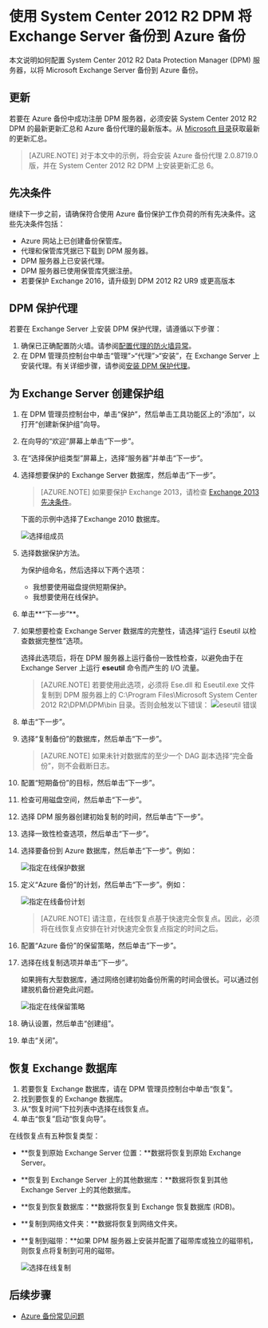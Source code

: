 <properties
    pageTitle="使用 System Center 2012 R2 DPM 将 Exchange Server 备份到 Azure 备份 | Azure"
    description="了解如何使用 System Center 2012 R2 DPM 将 Exchange Server 备份到 Azure 备份"
    services="backup"
    documentationcenter=""
    author="MaanasSaran"
    manager="NKolli1"
    editor="" />
<tags
    ms.assetid="13f32256-888e-416e-a78b-40c2a26a5939"
    ms.service="backup"
    ms.workload="storage-backup-recovery"
    ms.tgt_pltfrm="na"
    ms.devlang="na"
    ms.topic="article"
    ms.date="11/28/2016"
    wacn.date="01/24/2017"
    ms.author="anuragm;jimpark;delhan;trinadhk;markgal" />  


# 使用 System Center 2012 R2 DPM 将 Exchange Server 备份到 Azure 备份
本文说明如何配置 System Center 2012 R2 Data Protection Manager (DPM) 服务器，以将 Microsoft Exchange Server 备份到 Azure 备份。

## 更新
若要在 Azure 备份中成功注册 DPM 服务器，必须安装 System Center 2012 R2 DPM 的最新更新汇总和 Azure 备份代理的最新版本。从 [Microsoft 目录](http://catalog.update.microsoft.com/v7/site/Search.aspx?q=System%20Center%202012%20R2%20Data%20protection%20manager)获取最新的更新汇总。

> [AZURE.NOTE]
对于本文中的示例，将会安装 Azure 备份代理 2.0.8719.0 版，并在 System Center 2012 R2 DPM 上安装更新汇总 6。
> 
> 

## 先决条件
继续下一步之前，请确保符合使用 Azure 备份保护工作负荷的所有先决条件。这些先决条件包括：

- Azure 网站上已创建备份保管库。
- 代理和保管库凭据已下载到 DPM 服务器。
- DPM 服务器上已安装代理。
- DPM 服务器已使用保管库凭据注册。
- 若要保护 Exchange 2016，请升级到 DPM 2012 R2 UR9 或更高版本

## DPM 保护代理
若要在 Exchange Server 上安装 DPM 保护代理，请遵循以下步骤：

1. 确保已正确配置防火墙。请参阅[配置代理的防火墙异常](https://technet.microsoft.com/zh-cn/library/Hh758204.aspx)。
2. 在 DPM 管理员控制台中单击“管理”>“代理”>“安装”，在 Exchange Server 上安装代理。有关详细步骤，请参阅[安装 DPM 保护代理](https://technet.microsoft.com/zh-cn/library/hh758186.aspx?f=255&MSPPError=-2147217396)。

## 为 Exchange Server 创建保护组
1. 在 DPM 管理员控制台中，单击“保护”，然后单击工具功能区上的“添加”，以打开“创建新保护组”向导。
2. 在向导的“欢迎”屏幕上单击“下一步”。
3. 在“选择保护组类型”屏幕上，选择“服务器”并单击“下一步”。
4. 选择想要保护的 Exchange Server 数据库，然后单击“下一步”。
   
	> [AZURE.NOTE]
	> 如果要保护 Exchange 2013，请检查 [Exchange 2013 先决条件](https://technet.microsoft.com/zh-cn/library/dn751029.aspx)。
	> 
	> 
   
    下面的示例中选择了Exchange 2010 数据库。
   
    ![选择组成员](./media/backup-azure-backup-exchange-server/select-group-members.png)

5. 选择数据保护方法。
   
    为保护组命名，然后选择以下两个选项：
   
   - 我想要使用磁盘提供短期保护。
   - 我想要使用在线保护。
6. 单击**“下一步”**。
7. 如果想要检查 Exchange Server 数据库的完整性，请选择“运行 Eseutil 以检查数据完整性”选项。
   
    选择此选项后，将在 DPM 服务器上运行备份一致性检查，以避免由于在 Exchange Server 上运行 **eseutil** 命令而产生的 I/O 流量。
   
	> [AZURE.NOTE]
	> 若要使用此选项，必须将 Ese.dll 和 Eseutil.exe 文件复制到 DPM 服务器上的 C:\\Program Files\\Microsoft System Center 2012 R2\\DPM\\DPM\\bin 目录。否则会触发以下错误：
	> ![eseutil 错误](./media/backup-azure-backup-exchange-server/eseutil-error.png)
	> 
	> 
8. 单击“下一步”。
9. 选择“复制备份”的数据库，然后单击“下一步”。
   
	> [AZURE.NOTE]
	> 如果未针对数据库的至少一个 DAG 副本选择“完全备份”，则不会截断日志。
	> 
	> 
10. 配置“短期备份”的目标，然后单击“下一步”。
11. 检查可用磁盘空间，然后单击“下一步”。
12. 选择 DPM 服务器创建初始复制的时间，然后单击“下一步”。
13. 选择一致性检查选项，然后单击“下一步”。
14. 选择要备份到 Azure 数据库，然后单击“下一步”。例如：
    
    ![指定在线保护数据](./media/backup-azure-backup-exchange-server/specify-online-protection-data.png)
15. 定义“Azure 备份”的计划，然后单击“下一步”。例如：
    
    ![指定在线备份计划](./media/backup-azure-backup-exchange-server/specify-online-backup-schedule.png)
    
    > [AZURE.NOTE]
    请注意，在线恢复点基于快速完全恢复点。因此，必须将在线恢复点安排在针对快速完全恢复点指定的时间之后。
    > 
    > 
16. 配置“Azure 备份”的保留策略，然后单击“下一步”。
17. 选择在线复制选项并单击“下一步”。
    
    如果拥有大型数据库，通过网络创建初始备份所需的时间会很长。可以通过创建脱机备份避免此问题。
    
    ![指定在线保留策略](./media/backup-azure-backup-exchange-server/specify-online-retention-policy.png)
18. 确认设置，然后单击“创建组”。
19. 单击“关闭”。

## 恢复 Exchange 数据库
1. 若要恢复 Exchange 数据库，请在 DPM 管理员控制台中单击“恢复”。
2. 找到要恢复的 Exchange 数据库。
3. 从“恢复时间”下拉列表中选择在线恢复点。
4. 单击“恢复”启动“恢复向导”。

在线恢复点有五种恢复类型：

- **恢复到原始 Exchange Server 位置：**数据将恢复到原始 Exchange Server。
- **恢复到 Exchange Server 上的其他数据库：**数据将恢复到其他 Exchange Server 上的其他数据库。
- **恢复到恢复数据库：**数据将恢复到 Exchange 恢复数据库 (RDB)。
- **复制到网络文件夹：**数据将恢复到网络文件夹。
- **复制到磁带：**如果 DPM 服务器上安装并配置了磁带库或独立的磁带机，则恢复点将复制到可用的磁带。
  
    ![选择在线复制](./media/backup-azure-backup-exchange-server/choose-online-replication.png)

## 后续步骤
- [Azure 备份常见问题](/documentation/articles/backup-azure-backup-faq/)

<!---HONumber=Mooncake_0116_2017-->
<!---Update_Description: wording update -->
